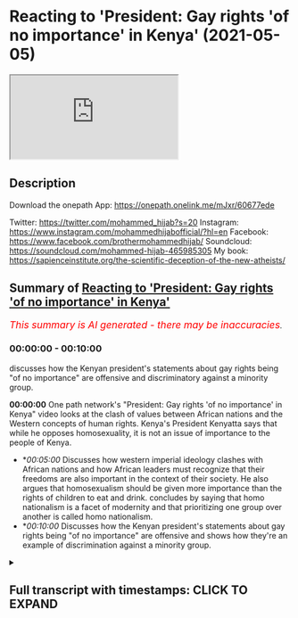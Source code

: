 # Reacting to 'President: Gay rights 'of no importance' in Kenya' (2021-05-05)

<iframe loading='lazy' allow='autoplay' src='https://www.youtube.com/embed/wp4REjWl7yk'></iframe>

## Description

Download the onepath App: https://onepath.onelink.me/mJxr/60677ede​ 

Twitter: https://twitter.com/mohammed_hijab?s=20
Instagram: https://www.instagram.com/mohammedhijabofficial/?hl=en
Facebook: https://www.facebook.com/brothermohammedhijab/
Soundcloud: https://soundcloud.com/mohammed-hijab-465985305
My book: https://sapienceinstitute.org/the-scientific-deception-of-the-new-atheists/

## Summary of [Reacting to 'President: Gay rights 'of no importance' in Kenya'](https://www.youtube.com/watch?v=wp4REjWl7yk)


*<span style="color:red; font-size:125%">This summary is AI generated - there may be inaccuracies</span>. [](/)*

### <a onclick="modifyYTiframeseektime('0')">00:00:00</a> - <a onclick="modifyYTiframeseektime('600')">00:10:00</a>

discusses how the Kenyan president's statements about gay rights being "of no importance" are offensive and discriminatory against a minority group.

**<a onclick="modifyYTiframeseektime('0')">00:00:00</a>** One path network's "President: Gay rights 'of no importance' in Kenya" video looks at the clash of values between African nations and the Western concepts of human rights. Kenya's President Kenyatta says that while he opposes homosexuality, it is not an issue of importance to the people of Kenya.
* **<a onclick="modifyYTiframeseektime('300')">00:05:00</a>* Discusses how western imperial ideology clashes with African nations and how African leaders must recognize that their freedoms are also important in the context of their society. He also argues that homosexualism should be given more importance than the rights of children to eat and drink. concludes by saying that homo nationalism is a facet of modernity and that prioritizing one group over another is called homo nationalism.
* **<a onclick="modifyYTiframeseektime('600')">00:10:00</a>* Discusses how the Kenyan president's statements about gay rights being "of no importance" are offensive and shows how they're an example of discrimination against a minority group.

<details><summary><h2>Full transcript with timestamps: CLICK TO EXPAND</h2></summary>

<a onclick="modifyYTiframeseektime('0')">0:00:00</a> [Music]  
<a onclick="modifyYTiframeseektime('5')">0:00:05</a> one path network  
<a onclick="modifyYTiframeseektime('7')">0:00:07</a> i mean you guys would have known who  
<a onclick="modifyYTiframeseektime('8')">0:00:08</a> they are already they do a fantastic job  
<a onclick="modifyYTiframeseektime('11')">0:00:11</a> in terms of disseminating  
<a onclick="modifyYTiframeseektime('12')">0:00:12</a> some of the most high quality dowel  
<a onclick="modifyYTiframeseektime('14')">0:00:14</a> videos on the internet in the english  
<a onclick="modifyYTiframeseektime('16')">0:00:16</a> language  
<a onclick="modifyYTiframeseektime('17')">0:00:17</a> they have now actually produced an app  
<a onclick="modifyYTiframeseektime('20')">0:00:20</a> now i know in this ramadan you're going  
<a onclick="modifyYTiframeseektime('22')">0:00:22</a> to want to take advantage of that  
<a onclick="modifyYTiframeseektime('24')">0:00:24</a> i've already taken advantage of that and  
<a onclick="modifyYTiframeseektime('26')">0:00:26</a> browse through the app and it's an  
<a onclick="modifyYTiframeseektime('27')">0:00:27</a> amazing app  
<a onclick="modifyYTiframeseektime('28')">0:00:28</a> i'm sure you're going to be downloading  
<a onclick="modifyYTiframeseektime('30')">0:00:30</a> it right now the link is in the  
<a onclick="modifyYTiframeseektime('32')">0:00:32</a> description  
<a onclick="modifyYTiframeseektime('32')">0:00:32</a> i think one of the most interesting  
<a onclick="modifyYTiframeseektime('33')">0:00:33</a> things to look at in terms of  
<a onclick="modifyYTiframeseektime('35')">0:00:35</a> when you talk about lgbtq rights and  
<a onclick="modifyYTiframeseektime('38')">0:00:38</a> america as a superpower  
<a onclick="modifyYTiframeseektime('40')">0:00:40</a> and also africa as a continent is  
<a onclick="modifyYTiframeseektime('43')">0:00:43</a> the approach of some of the african  
<a onclick="modifyYTiframeseektime('45')">0:00:45</a> presidents to  
<a onclick="modifyYTiframeseektime('47')">0:00:47</a> questions about homosexual rights so i'm  
<a onclick="modifyYTiframeseektime('49')">0:00:49</a> going to look at one  
<a onclick="modifyYTiframeseektime('50')">0:00:50</a> video today there's many of them online  
<a onclick="modifyYTiframeseektime('52')">0:00:52</a> of different  
<a onclick="modifyYTiframeseektime('53')">0:00:53</a> african presidents kind of answering  
<a onclick="modifyYTiframeseektime('56')">0:00:56</a> this in different ways one we're going  
<a onclick="modifyYTiframeseektime('58')">0:00:58</a> to look at today and then come back and  
<a onclick="modifyYTiframeseektime('60')">0:01:00</a> react to it  
<a onclick="modifyYTiframeseektime('61')">0:01:01</a> one of the major issues and it's a  
<a onclick="modifyYTiframeseektime('63')">0:01:03</a> holdover from sort of colonial victorian  
<a onclick="modifyYTiframeseektime('66')">0:01:06</a> is the issue of sexual preference  
<a onclick="modifyYTiframeseektime('69')">0:01:09</a> in many african countries in kenya to be  
<a onclick="modifyYTiframeseektime('72')">0:01:12</a> gay the lgbt  
<a onclick="modifyYTiframeseektime('74')">0:01:14</a> community is is illegal they just want  
<a onclick="modifyYTiframeseektime('76')">0:01:16</a> to have  
<a onclick="modifyYTiframeseektime('77')">0:01:17</a> equal rights the same privacy and  
<a onclick="modifyYTiframeseektime('79')">0:01:19</a> equality as all other kenyans do  
<a onclick="modifyYTiframeseektime('82')">0:01:22</a> is that something that you aspire to for  
<a onclick="modifyYTiframeseektime('84')">0:01:24</a> your country i want to be very clear  
<a onclick="modifyYTiframeseektime('86')">0:01:26</a> uh christian there is  
<a onclick="modifyYTiframeseektime('89')">0:01:29</a> i will not engage in a subject that is  
<a onclick="modifyYTiframeseektime('92')">0:01:32</a> of no  
<a onclick="modifyYTiframeseektime('94')">0:01:34</a> it's uh it is not of any major  
<a onclick="modifyYTiframeseektime('97')">0:01:37</a> importance to the people and the  
<a onclick="modifyYTiframeseektime('98')">0:01:38</a> republic of kenya this  
<a onclick="modifyYTiframeseektime('100')">0:01:40</a> is not an issue as you would want to put  
<a onclick="modifyYTiframeseektime('103')">0:01:43</a> it  
<a onclick="modifyYTiframeseektime('104')">0:01:44</a> of um human rights or this  
<a onclick="modifyYTiframeseektime('107')">0:01:47</a> this is an issue of society of  
<a onclick="modifyYTiframeseektime('111')">0:01:51</a> our own base as a culture as a people  
<a onclick="modifyYTiframeseektime('115')">0:01:55</a> regardless of which community you come  
<a onclick="modifyYTiframeseektime('118')">0:01:58</a> from  
<a onclick="modifyYTiframeseektime('119')">0:01:59</a> this is not acceptable this is not  
<a onclick="modifyYTiframeseektime('121')">0:02:01</a> agreeable this is not about uhuru  
<a onclick="modifyYTiframeseektime('123')">0:02:03</a> kenyatta saying  
<a onclick="modifyYTiframeseektime('124')">0:02:04</a> yes or no this is an issue that the  
<a onclick="modifyYTiframeseektime('127')">0:02:07</a> people of kenya themselves  
<a onclick="modifyYTiframeseektime('129')">0:02:09</a> who have bestowed upon themselves a  
<a onclick="modifyYTiframeseektime('131')">0:02:11</a> constitution  
<a onclick="modifyYTiframeseektime('132')">0:02:12</a> right after several years have clearly  
<a onclick="modifyYTiframeseektime('135')">0:02:15</a> stated  
<a onclick="modifyYTiframeseektime('136')">0:02:16</a> that this is not a subject that they  
<a onclick="modifyYTiframeseektime('140')">0:02:20</a> are willing to engage in it's very  
<a onclick="modifyYTiframeseektime('143')">0:02:23</a> you're going to get yourself into  
<a onclick="modifyYTiframeseektime('144')">0:02:24</a> trouble i mean for her to say you're  
<a onclick="modifyYTiframeseektime('146')">0:02:26</a> going to get yourself into trouble  
<a onclick="modifyYTiframeseektime('148')">0:02:28</a> to an elected official not just an  
<a onclick="modifyYTiframeseektime('151')">0:02:31</a> elected official but the president  
<a onclick="modifyYTiframeseektime('153')">0:02:33</a> of kenya the president of kenya i think  
<a onclick="modifyYTiframeseektime('156')">0:02:36</a> shows absolute audacity in fact i was  
<a onclick="modifyYTiframeseektime('159')">0:02:39</a> quite surprised  
<a onclick="modifyYTiframeseektime('160')">0:02:40</a> when i looked at the comments in this  
<a onclick="modifyYTiframeseektime('161')">0:02:41</a> particular video the one with the most  
<a onclick="modifyYTiframeseektime('164')">0:02:44</a> like 16 000 comments is one who is high  
<a onclick="modifyYTiframeseektime('167')">0:02:47</a> somebody is highlighting this point who  
<a onclick="modifyYTiframeseektime('169')">0:02:49</a> are you to tell he says  
<a onclick="modifyYTiframeseektime('171')">0:02:51</a> in the comment a democratically elected  
<a onclick="modifyYTiframeseektime('174')">0:02:54</a> leader  
<a onclick="modifyYTiframeseektime('174')">0:02:54</a> of a sovereign nation that he will get  
<a onclick="modifyYTiframeseektime('176')">0:02:56</a> in trouble for representing the values  
<a onclick="modifyYTiframeseektime('178')">0:02:58</a> of his people  
<a onclick="modifyYTiframeseektime('179')">0:02:59</a> and then he says correctly i think the  
<a onclick="modifyYTiframeseektime('181')">0:03:01</a> west needs to stop forcing minority  
<a onclick="modifyYTiframeseektime('183')">0:03:03</a> opinions down the throats of nations  
<a onclick="modifyYTiframeseektime('184')">0:03:04</a> that are fundamentally opposed  
<a onclick="modifyYTiframeseektime('186')">0:03:06</a> to those ideals let's continue listening  
<a onclick="modifyYTiframeseektime('188')">0:03:08</a> to it but it's a global issue right now  
<a onclick="modifyYTiframeseektime('191')">0:03:11</a> it's it's important to them  
<a onclick="modifyYTiframeseektime('194')">0:03:14</a> where they are why is it i am saying to  
<a onclick="modifyYTiframeseektime('196')">0:03:16</a> you as president  
<a onclick="modifyYTiframeseektime('197')">0:03:17</a> important to me as the leader  
<a onclick="modifyYTiframeseektime('201')">0:03:21</a> of 49 million kenyans  
<a onclick="modifyYTiframeseektime('204')">0:03:24</a> and after if you want to ask me my  
<a onclick="modifyYTiframeseektime('207')">0:03:27</a> personal opinion  
<a onclick="modifyYTiframeseektime('209')">0:03:29</a> what is your personal after i finish my  
<a onclick="modifyYTiframeseektime('211')">0:03:31</a> process i can talk about my personal  
<a onclick="modifyYTiframeseektime('213')">0:03:33</a> opinion  
<a onclick="modifyYTiframeseektime('214')">0:03:34</a> would you publicly say that people who  
<a onclick="modifyYTiframeseektime('216')">0:03:36</a> are lgbt  
<a onclick="modifyYTiframeseektime('218')">0:03:38</a> gay members of the kenyan population  
<a onclick="modifyYTiframeseektime('221')">0:03:41</a> should not be discriminated against  
<a onclick="modifyYTiframeseektime('223')">0:03:43</a> no kenyan should be abused  
<a onclick="modifyYTiframeseektime('227')">0:03:47</a> should be you know  
<a onclick="modifyYTiframeseektime('231')">0:03:51</a> mistreated in any particular every  
<a onclick="modifyYTiframeseektime('234')">0:03:54</a> kenyan  
<a onclick="modifyYTiframeseektime('234')">0:03:54</a> is protected by law you see here what  
<a onclick="modifyYTiframeseektime('236')">0:03:56</a> we're seeing is a clash  
<a onclick="modifyYTiframeseektime('238')">0:03:58</a> of uh we're seeing a clash of values  
<a onclick="modifyYTiframeseektime('240')">0:04:00</a> really but not just a clash of values or  
<a onclick="modifyYTiframeseektime('242')">0:04:02</a> in the sense that you've got these kind  
<a onclick="modifyYTiframeseektime('243')">0:04:03</a> of american  
<a onclick="modifyYTiframeseektime('244')">0:04:04</a> uh knowledge productions being forced  
<a onclick="modifyYTiframeseektime('247')">0:04:07</a> down  
<a onclick="modifyYTiframeseektime('248')">0:04:08</a> the kenyan president's and not just him  
<a onclick="modifyYTiframeseektime('250')">0:04:10</a> but the society in which he represents  
<a onclick="modifyYTiframeseektime('252')">0:04:12</a> because correctly he says  
<a onclick="modifyYTiframeseektime('253')">0:04:13</a> about ninety percent ninety-nine percent  
<a onclick="modifyYTiframeseektime('255')">0:04:15</a> some say nine out of ten  
<a onclick="modifyYTiframeseektime('257')">0:04:17</a> people in his country see homosexuality  
<a onclick="modifyYTiframeseektime('259')">0:04:19</a> as uh  
<a onclick="modifyYTiframeseektime('260')">0:04:20</a> inexcusable as an act but we're seeing  
<a onclick="modifyYTiframeseektime('264')">0:04:24</a> actual problems within the framework of  
<a onclick="modifyYTiframeseektime('266')">0:04:26</a> the westerner because  
<a onclick="modifyYTiframeseektime('268')">0:04:28</a> the western framework says okay you're  
<a onclick="modifyYTiframeseektime('269')">0:04:29</a> allowed to have a sovereign nation  
<a onclick="modifyYTiframeseektime('271')">0:04:31</a> and this is one of the um kind of human  
<a onclick="modifyYTiframeseektime('274')">0:04:34</a> rights that you can have  
<a onclick="modifyYTiframeseektime('275')">0:04:35</a> but at this end you can have a democrat  
<a onclick="modifyYTiframeseektime('277')">0:04:37</a> democratic vote but at the same time  
<a onclick="modifyYTiframeseektime('279')">0:04:39</a> you got these minority rights which you  
<a onclick="modifyYTiframeseektime('281')">0:04:41</a> should respect so what should be  
<a onclick="modifyYTiframeseektime('283')">0:04:43</a> prioritized here  
<a onclick="modifyYTiframeseektime('284')">0:04:44</a> should it be that you have democratic  
<a onclick="modifyYTiframeseektime('287')">0:04:47</a> agency of a for  
<a onclick="modifyYTiframeseektime('288')">0:04:48</a> of a sovereign nation that is  
<a onclick="modifyYTiframeseektime('290')">0:04:50</a> prioritized or the minority rights of  
<a onclick="modifyYTiframeseektime('293')">0:04:53</a> a group of people who have decided to  
<a onclick="modifyYTiframeseektime('296')">0:04:56</a> identify  
<a onclick="modifyYTiframeseektime('297')">0:04:57</a> through their sexuality so even within  
<a onclick="modifyYTiframeseektime('300')">0:05:00</a> the framework of western imperial  
<a onclick="modifyYTiframeseektime('303')">0:05:03</a> or ideology there's is a clash within  
<a onclick="modifyYTiframeseektime('307')">0:05:07</a> that framework not just  
<a onclick="modifyYTiframeseektime('308')">0:05:08</a> in contra distinction or juxtaposition  
<a onclick="modifyYTiframeseektime('311')">0:05:11</a> with the african nations  
<a onclick="modifyYTiframeseektime('313')">0:05:13</a> so let's continue and kind of finalize  
<a onclick="modifyYTiframeseektime('315')">0:05:15</a> with some thoughts  
<a onclick="modifyYTiframeseektime('317')">0:05:17</a> every single kenyan but  
<a onclick="modifyYTiframeseektime('320')">0:05:20</a> they also must recognize that their  
<a onclick="modifyYTiframeseektime('322')">0:05:22</a> freedoms  
<a onclick="modifyYTiframeseektime('324')">0:05:24</a> are also must be taken into the  
<a onclick="modifyYTiframeseektime('327')">0:05:27</a> entire context of the society and he is  
<a onclick="modifyYTiframeseektime('330')">0:05:30</a> right that is a question of society and  
<a onclick="modifyYTiframeseektime('332')">0:05:32</a> not only that but  
<a onclick="modifyYTiframeseektime('334')">0:05:34</a> on contractarian understandings of  
<a onclick="modifyYTiframeseektime('336')">0:05:36</a> liberalism okay where  
<a onclick="modifyYTiframeseektime('338')">0:05:38</a> you as as a subject individual subject  
<a onclick="modifyYTiframeseektime('340')">0:05:40</a> you are  
<a onclick="modifyYTiframeseektime('341')">0:05:41</a> contracted to the the foreign nation or  
<a onclick="modifyYTiframeseektime('343')">0:05:43</a> to the nation in question through  
<a onclick="modifyYTiframeseektime('344')">0:05:44</a> citizenship or whatever it may be  
<a onclick="modifyYTiframeseektime('347')">0:05:47</a> you are obliged to obey by laws you are  
<a onclick="modifyYTiframeseektime('350')">0:05:50</a> obliged to obey by law so now you have a  
<a onclick="modifyYTiframeseektime('352')">0:05:52</a> another layer  
<a onclick="modifyYTiframeseektime('354')">0:05:54</a> of problem not not once again a problem  
<a onclick="modifyYTiframeseektime('358')">0:05:58</a> between ideologies but within the  
<a onclick="modifyYTiframeseektime('359')">0:05:59</a> ideology of liberalism  
<a onclick="modifyYTiframeseektime('361')">0:06:01</a> because here we have okay sovereign  
<a onclick="modifyYTiframeseektime('362')">0:06:02</a> nation you have the democratic uh  
<a onclick="modifyYTiframeseektime('366')">0:06:06</a> initiative  
<a onclick="modifyYTiframeseektime('367')">0:06:07</a> and now you also have a third layer  
<a onclick="modifyYTiframeseektime('369')">0:06:09</a> which is a social contract all three are  
<a onclick="modifyYTiframeseektime('371')">0:06:11</a> pointing in the direction of  
<a onclick="modifyYTiframeseektime('372')">0:06:12</a> okay homosexual homosexuality can  
<a onclick="modifyYTiframeseektime('374')">0:06:14</a> legitimately from within theory  
<a onclick="modifyYTiframeseektime('376')">0:06:16</a> okay be seen as something which can be  
<a onclick="modifyYTiframeseektime('378')">0:06:18</a> outlawed but then that  
<a onclick="modifyYTiframeseektime('381')">0:06:21</a> the only kind of um thing against this  
<a onclick="modifyYTiframeseektime('384')">0:06:24</a> is to say well actually  
<a onclick="modifyYTiframeseektime('386')">0:06:26</a> homosexuals are minority right and that  
<a onclick="modifyYTiframeseektime('389')">0:06:29</a> should trump everything else  
<a onclick="modifyYTiframeseektime('390')">0:06:30</a> now you can make arguments either way  
<a onclick="modifyYTiframeseektime('392')">0:06:32</a> what i will say  
<a onclick="modifyYTiframeseektime('393')">0:06:33</a> is un inexcusable really is the fact  
<a onclick="modifyYTiframeseektime('397')">0:06:37</a> that in the past the uncle tom  
<a onclick="modifyYTiframeseektime('399')">0:06:39</a> the uncle tom barack obama when he went  
<a onclick="modifyYTiframeseektime('402')">0:06:42</a> to uh  
<a onclick="modifyYTiframeseektime('403')">0:06:43</a> kenya which is his actual you know kind  
<a onclick="modifyYTiframeseektime('405')">0:06:45</a> of mother  
<a onclick="modifyYTiframeseektime('406')">0:06:46</a> nation if you want to call it is actual  
<a onclick="modifyYTiframeseektime('408')">0:06:48</a> nation where it's from  
<a onclick="modifyYTiframeseektime('410')">0:06:50</a> he was speaking down to the kenyan  
<a onclick="modifyYTiframeseektime('412')">0:06:52</a> people most of which you don't believe  
<a onclick="modifyYTiframeseektime('414')">0:06:54</a> that homosexuality should be something  
<a onclick="modifyYTiframeseektime('416')">0:06:56</a> which is  
<a onclick="modifyYTiframeseektime('417')">0:06:57</a> practiced uh publicly or  
<a onclick="modifyYTiframeseektime('420')">0:07:00</a> actual penetrative homosexuality is done  
<a onclick="modifyYTiframeseektime('423')">0:07:03</a> he's speaking down and trying to lecture  
<a onclick="modifyYTiframeseektime('425')">0:07:05</a> them using western  
<a onclick="modifyYTiframeseektime('427')">0:07:07</a> uh imperial parliaments the point of the  
<a onclick="modifyYTiframeseektime('429')">0:07:09</a> matter is this  
<a onclick="modifyYTiframeseektime('431')">0:07:11</a> he went further in tying foreign aid  
<a onclick="modifyYTiframeseektime('434')">0:07:14</a> foreign aid with  
<a onclick="modifyYTiframeseektime('438')">0:07:18</a> whether or not countries  
<a onclick="modifyYTiframeseektime('441')">0:07:21</a> implement lgbtq policies this means to  
<a onclick="modifyYTiframeseektime('444')">0:07:24</a> say now look  
<a onclick="modifyYTiframeseektime('445')">0:07:25</a> when you have african countries in  
<a onclick="modifyYTiframeseektime('446')">0:07:26</a> poverty happening in african countries  
<a onclick="modifyYTiframeseektime('448')">0:07:28</a> and children  
<a onclick="modifyYTiframeseektime('448')">0:07:28</a> dying toddlers dying babies dying  
<a onclick="modifyYTiframeseektime('451')">0:07:31</a> because they don't have the food  
<a onclick="modifyYTiframeseektime('452')">0:07:32</a> to nourish themselves what what obama  
<a onclick="modifyYTiframeseektime('456')">0:07:36</a> and the  
<a onclick="modifyYTiframeseektime('456')">0:07:36</a> liberal project in america have decided  
<a onclick="modifyYTiframeseektime('458')">0:07:38</a> to do is say  
<a onclick="modifyYTiframeseektime('460')">0:07:40</a> that is less of a priority than  
<a onclick="modifyYTiframeseektime('462')">0:07:42</a> homosexuals  
<a onclick="modifyYTiframeseektime('463')">0:07:43</a> getting to experiment sexually in a  
<a onclick="modifyYTiframeseektime('465')">0:07:45</a> public sphere  
<a onclick="modifyYTiframeseektime('466')">0:07:46</a> can you imagine this so the right of a  
<a onclick="modifyYTiframeseektime('468')">0:07:48</a> homosexual  
<a onclick="modifyYTiframeseektime('469')">0:07:49</a> to have intercourse or to show intimacy  
<a onclick="modifyYTiframeseektime('471')">0:07:51</a> to his homosexual partner in a public  
<a onclick="modifyYTiframeseektime('473')">0:07:53</a> sphere because we're not talking about  
<a onclick="modifyYTiframeseektime('474')">0:07:54</a> what happens behind closed doors  
<a onclick="modifyYTiframeseektime('476')">0:07:56</a> that is more important  
<a onclick="modifyYTiframeseektime('479')">0:07:59</a> than the right of a child to eat and  
<a onclick="modifyYTiframeseektime('481')">0:08:01</a> drink  
<a onclick="modifyYTiframeseektime('482')">0:08:02</a> and we are gonna tie foreign aid with  
<a onclick="modifyYTiframeseektime('485')">0:08:05</a> your  
<a onclick="modifyYTiframeseektime('486')">0:08:06</a> uh with a foreign um prime minister or  
<a onclick="modifyYTiframeseektime('488')">0:08:08</a> president's ability to implement lgbtq  
<a onclick="modifyYTiframeseektime('491')">0:08:11</a> policies what have the kids got to do  
<a onclick="modifyYTiframeseektime('492')">0:08:12</a> with these policies  
<a onclick="modifyYTiframeseektime('494')">0:08:14</a> what a cruel and unusual kind of  
<a onclick="modifyYTiframeseektime('496')">0:08:16</a> punishment that you're inflicting upon  
<a onclick="modifyYTiframeseektime('498')">0:08:18</a> children who are completely bystanders  
<a onclick="modifyYTiframeseektime('501')">0:08:21</a> to these ideological discussions  
<a onclick="modifyYTiframeseektime('503')">0:08:23</a> it shows you the extent to which the  
<a onclick="modifyYTiframeseektime('505')">0:08:25</a> uncle tom  
<a onclick="modifyYTiframeseektime('506')">0:08:26</a> barack obama and those who follow his  
<a onclick="modifyYTiframeseektime('508')">0:08:28</a> footsteps are willing to go  
<a onclick="modifyYTiframeseektime('511')">0:08:31</a> to strip people away from their  
<a onclick="modifyYTiframeseektime('514')">0:08:34</a> rights young children democratic  
<a onclick="modifyYTiframeseektime('517')">0:08:37</a> citizens wherever you  
<a onclick="modifyYTiframeseektime('518')">0:08:38</a> whoever it may be in african countries  
<a onclick="modifyYTiframeseektime('521')">0:08:41</a> and this should  
<a onclick="modifyYTiframeseektime('521')">0:08:41</a> highlight to us the extent to which this  
<a onclick="modifyYTiframeseektime('523')">0:08:43</a> agenda this colonializing  
<a onclick="modifyYTiframeseektime('526')">0:08:46</a> imperial agenda of the americans is a  
<a onclick="modifyYTiframeseektime('528')">0:08:48</a> corrosive force  
<a onclick="modifyYTiframeseektime('529')">0:08:49</a> which needs to be tackled head-on  
<a onclick="modifyYTiframeseektime('531')">0:08:51</a> actually in the literature there is  
<a onclick="modifyYTiframeseektime('533')">0:08:53</a> there is a name  
<a onclick="modifyYTiframeseektime('534')">0:08:54</a> for this there's a name for prioritizing  
<a onclick="modifyYTiframeseektime('536')">0:08:56</a> kind of  
<a onclick="modifyYTiframeseektime('537')">0:08:57</a> one community right over another okay  
<a onclick="modifyYTiframeseektime('539')">0:08:59</a> and it's called homo nationalism  
<a onclick="modifyYTiframeseektime('541')">0:09:01</a> jasper poa says homo nationalism is  
<a onclick="modifyYTiframeseektime('544')">0:09:04</a> defined  
<a onclick="modifyYTiframeseektime('544')">0:09:04</a> as a facet of modernity and a historical  
<a onclick="modifyYTiframeseektime('547')">0:09:07</a> shift marked by the entrance of  
<a onclick="modifyYTiframeseektime('549')">0:09:09</a> some homosexual bodies as worthy of  
<a onclick="modifyYTiframeseektime('551')">0:09:11</a> protection by nation-states  
<a onclick="modifyYTiframeseektime('553')">0:09:13</a> a constitutive and fundamental um  
<a onclick="modifyYTiframeseektime('558')">0:09:18</a> relationship between the state  
<a onclick="modifyYTiframeseektime('560')">0:09:20</a> capitalism and sexuality  
<a onclick="modifyYTiframeseektime('562')">0:09:22</a> the point here is if you want what is  
<a onclick="modifyYTiframeseektime('565')">0:09:25</a> homo nationalism is basically  
<a onclick="modifyYTiframeseektime('567')">0:09:27</a> prioritizing one community in this case  
<a onclick="modifyYTiframeseektime('569')">0:09:29</a> the gays right gay community  
<a onclick="modifyYTiframeseektime('571')">0:09:31</a> whatever that may mean nowadays to be  
<a onclick="modifyYTiframeseektime('573')">0:09:33</a> honest because that is ill-defined  
<a onclick="modifyYTiframeseektime('575')">0:09:35</a> we don't know what that means no more  
<a onclick="modifyYTiframeseektime('577')">0:09:37</a> with with the inclusion of all these  
<a onclick="modifyYTiframeseektime('578')">0:09:38</a> other  
<a onclick="modifyYTiframeseektime('579')">0:09:39</a> letters of the lgbtq plus  
<a onclick="modifyYTiframeseektime('583')">0:09:43</a> over and above another community in this  
<a onclick="modifyYTiframeseektime('585')">0:09:45</a> case it's africans  
<a onclick="modifyYTiframeseektime('586')">0:09:46</a> it's black people it's children you see  
<a onclick="modifyYTiframeseektime('589')">0:09:49</a> who  
<a onclick="modifyYTiframeseektime('590')">0:09:50</a> can't get now the the the foreign aid  
<a onclick="modifyYTiframeseektime('592')">0:09:52</a> that they would have  
<a onclick="modifyYTiframeseektime('593')">0:09:53</a> uh used to feed themselves and to clothe  
<a onclick="modifyYTiframeseektime('602')">0:10:02</a> themselves  
<a onclick="modifyYTiframeseektime('609')">0:10:09</a> you  
</details>